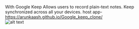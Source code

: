 With Google Keep Allows users to record plain-text notes.
Keep synchronized across all your devices.
host app- https://arunkaash.github.io/Google_keep_clone/<br>
![alt text](https://i.ibb.co/YppFH3r/google-keep-clone.png)
